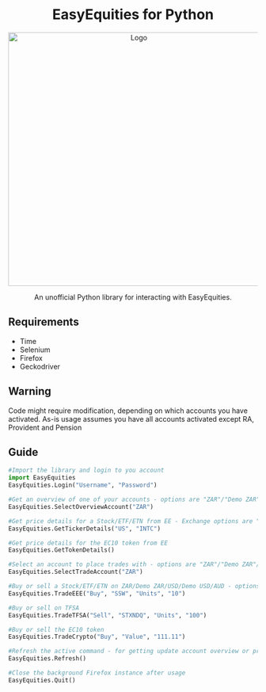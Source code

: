 <h1 align="center">EasyEquities for Python</h1>

<p align="center">
  <img width="512" src="https://github.com/lohanjs/images/blob/main/EasyEquities.png?raw=true" alt="Logo">
</p>

<p align="center">An unofficial Python library for interacting with EasyEquities.</p>

## Requirements
- Time
- Selenium
- Firefox
- Geckodriver

## Warning
Code might require modification, depending on which accounts you have activated. As-is usage assumes you have all accounts activated except RA, Provident and Pension

## Guide
```python
#Import the library and login to you account
import EasyEquities
EasyEquities.Login("Username", "Password")

#Get an overview of one of your accounts - options are "ZAR"/"Demo ZAR"/"TFSA"/"USD"/"Demo USD"/"AUD"
EasyEquities.SelectOverviewAccount("ZAR")

#Get price details for a Stock/ETF/ETN from EE - Exchange options are "ZA"/"US"/"AU"
EasyEquities.GetTickerDetails("US", "INTC")

#Get price details for the EC10 token from EE
EasyEquities.GetTokenDetails()

#Select an account to place trades with - options are "ZAR"/"Demo ZAR"/"TFSA"/"USD"/"Demo USD"/"AUD" - has to be set before continuing with commands below
EasyEquities.SelectTradeAccount("ZAR")

#Buy or sell a Stock/ETF/ETN on ZAR/Demo ZAR/USD/Demo USD/AUD - options are "Buy"/"Sell", "Value"/"Units" (for choosing a currency value or instrument amount/percentage)
EasyEquities.TradeEEE("Buy", "SSW", "Units", "10")

#Buy or sell on TFSA
EasyEquities.TradeTFSA("Sell", "STXNDQ", "Units", "100")

#Buy or sell the EC10 token
EasyEquities.TradeCrypto("Buy", "Value", "111.11")

#Refresh the active command - for getting update account overview or price details
EasyEquities.Refresh()

#Close the background Firefox instance after usage
EasyEquities.Quit()
```
